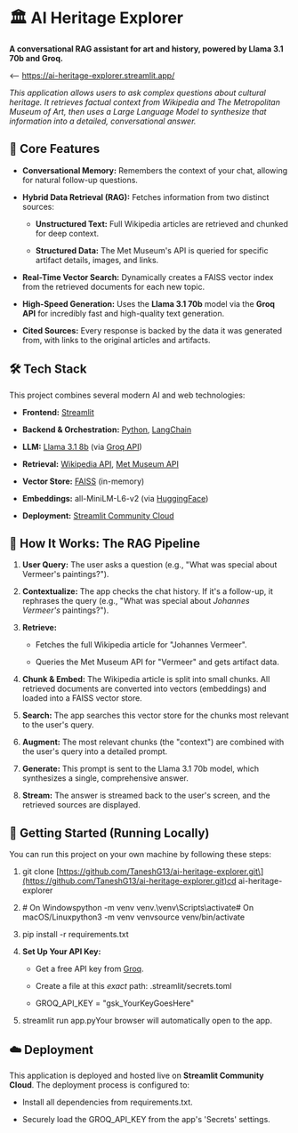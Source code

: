 
🏛️ AI Heritage Explorer
========================

**A conversational RAG assistant for art and history, powered by Llama 3.1 70b and Groq.**

<-- https://ai-heritage-explorer.streamlit.app/

_This application allows users to ask complex questions about cultural heritage. It retrieves factual context from Wikipedia and The Metropolitan Museum of Art, then uses a Large Language Model to synthesize that information into a detailed, conversational answer._

🌟 Core Features
----------------

*   **Conversational Memory:** Remembers the context of your chat, allowing for natural follow-up questions.
    
*   **Hybrid Data Retrieval (RAG):** Fetches information from two distinct sources:
    
    *   **Unstructured Text:** Full Wikipedia articles are retrieved and chunked for deep context.
        
    *   **Structured Data:** The Met Museum's API is queried for specific artifact details, images, and links.
        
*   **Real-Time Vector Search:** Dynamically creates a FAISS vector index from the retrieved documents for each new topic.
    
*   **High-Speed Generation:** Uses the **Llama 3.1 70b** model via the **Groq API** for incredibly fast and high-quality text generation.
    
*   **Cited Sources:** Every response is backed by the data it was generated from, with links to the original articles and artifacts.
    

🛠️ Tech Stack
--------------

This project combines several modern AI and web technologies:

*   **Frontend:** [Streamlit](https://streamlit.io/)
    
*   **Backend & Orchestration:** [Python](https://www.python.org/), [LangChain](https://www.langchain.com/)
    
*   **LLM:** [Llama 3.1 8b](https://llama.meta.com/) (via [Groq API](https://groq.com/))
    
*   **Retrieval:** [Wikipedia API](https://pypi.org/project/wikipedia/), [Met Museum API](https://metmuseum.github.io/)
    
*   **Vector Store:** [FAISS](https://faiss.ai/) (in-memory)
    
*   **Embeddings:** all-MiniLM-L6-v2 (via [HuggingFace](https://huggingface.co/sentence-transformers/all-MiniLM-L6-v2))
    
*   **Deployment:** [Streamlit Community Cloud](https://streamlit.io/cloud)
    

🔄 How It Works: The RAG Pipeline
---------------------------------

1.  **User Query:** The user asks a question (e.g., "What was special about Vermeer's paintings?").
    
2.  **Contextualize:** The app checks the chat history. If it's a follow-up, it rephrases the query (e.g., "What was special about _Johannes Vermeer's_ paintings?").
    
3.  **Retrieve:**
    
    *   Fetches the full Wikipedia article for "Johannes Vermeer".
        
    *   Queries the Met Museum API for "Vermeer" and gets artifact data.
        
4.  **Chunk & Embed:** The Wikipedia article is split into small chunks. All retrieved documents are converted into vectors (embeddings) and loaded into a FAISS vector store.
    
5.  **Search:** The app searches this vector store for the chunks most relevant to the user's query.
    
6.  **Augment:** The most relevant chunks (the "context") are combined with the user's query into a detailed prompt.
    
7.  **Generate:** This prompt is sent to the Llama 3.1 70b model, which synthesizes a single, comprehensive answer.
    
8.  **Stream:** The answer is streamed back to the user's screen, and the retrieved sources are displayed.
    

🚀 Getting Started (Running Locally)
------------------------------------

You can run this project on your own machine by following these steps:

1.  git clone \[https://github.com/TaneshG13/ai-heritage-explorer.git\](https://github.com/TaneshG13/ai-heritage-explorer.git)cd ai-heritage-explorer
    
2.  \# On Windowspython -m venv venv.\\venv\\Scripts\\activate# On macOS/Linuxpython3 -m venv venvsource venv/bin/activate
    
3.  pip install -r requirements.txt
    
4.  **Set Up Your API Key:**
    
    *   Get a free API key from [Groq](https://groq.com/).
        
    *   Create a file at this _exact_ path: .streamlit/secrets.toml
        
    *   GROQ\_API\_KEY = "gsk\_YourKeyGoesHere"
        
5.  streamlit run app.pyYour browser will automatically open to the app.
    

☁️ Deployment
-------------

This application is deployed and hosted live on **Streamlit Community Cloud**. The deployment process is configured to:

*   Install all dependencies from requirements.txt.
    
*   Securely load the GROQ\_API\_KEY from the app's 'Secrets' settings.
